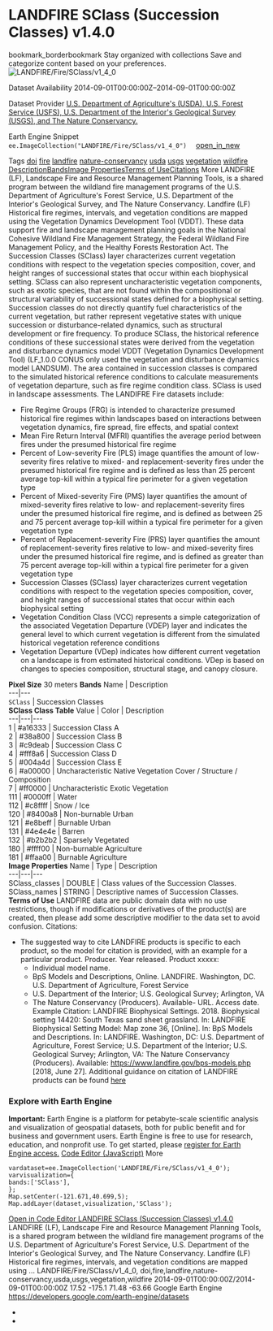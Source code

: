  
#  LANDFIRE SClass (Succession Classes) v1.4.0 
bookmark_borderbookmark Stay organized with collections  Save and categorize content based on your preferences.
![LANDFIRE/Fire/SClass/v1_4_0](https://developers.google.com/earth-engine/datasets/images/LANDFIRE/LANDFIRE_Fire_SClass_v1_4_0_sample.png) 

Dataset Availability
    2014-09-01T00:00:00Z–2014-09-01T00:00:00Z 

Dataset Provider
     [ U.S. Department of Agriculture's (USDA), U.S. Forest Service (USFS), U.S. Department of the Interior's Geological Survey (USGS), and The Nature Conservancy. ](https://landfire.gov/) 

Earth Engine Snippet
     `    ee.ImageCollection("LANDFIRE/Fire/SClass/v1_4_0")   ` [ open_in_new ](https://code.earthengine.google.com/?scriptPath=Examples:Datasets/LANDFIRE/LANDFIRE_Fire_SClass_v1_4_0) 

Tags
     [doi](https://developers.google.com/earth-engine/datasets/tags/doi) [fire](https://developers.google.com/earth-engine/datasets/tags/fire) [landfire](https://developers.google.com/earth-engine/datasets/tags/landfire) [nature-conservancy](https://developers.google.com/earth-engine/datasets/tags/nature-conservancy) [usda](https://developers.google.com/earth-engine/datasets/tags/usda) [usgs](https://developers.google.com/earth-engine/datasets/tags/usgs) [vegetation](https://developers.google.com/earth-engine/datasets/tags/vegetation) [wildfire](https://developers.google.com/earth-engine/datasets/tags/wildfire)
[Description](https://developers.google.com/earth-engine/datasets/catalog/LANDFIRE_Fire_SClass_v1_4_0#description)[Bands](https://developers.google.com/earth-engine/datasets/catalog/LANDFIRE_Fire_SClass_v1_4_0#bands)[Image Properties](https://developers.google.com/earth-engine/datasets/catalog/LANDFIRE_Fire_SClass_v1_4_0#image-properties)[Terms of Use](https://developers.google.com/earth-engine/datasets/catalog/LANDFIRE_Fire_SClass_v1_4_0#terms-of-use)[Citations](https://developers.google.com/earth-engine/datasets/catalog/LANDFIRE_Fire_SClass_v1_4_0#citations) More
LANDFIRE (LF), Landscape Fire and Resource Management Planning Tools, is a shared program between the wildland fire management programs of the U.S. Department of Agriculture's Forest Service, U.S. Department of the Interior's Geological Survey, and The Nature Conservancy.
Landfire (LF) Historical fire regimes, intervals, and vegetation conditions are mapped using the Vegetation Dynamics Development Tool (VDDT). These data support fire and landscape management planning goals in the National Cohesive Wildland Fire Management Strategy, the Federal Wildland Fire Management Policy, and the Healthy Forests Restoration Act.
The Succession Classes (SClass) layer characterizes current vegetation conditions with respect to the vegetation species composition, cover, and height ranges of successional states that occur within each biophysical setting. SClass can also represent uncharacteristic vegetation components, such as exotic species, that are not found within the compositional or structural variability of successional states defined for a biophysical setting. Succession classes do not directly quantify fuel characteristics of the current vegetation, but rather represent vegetative states with unique succession or disturbance-related dynamics, such as structural development or fire frequency. To produce SClass, the historical reference conditions of these successional states were derived from the vegetation and disturbance dynamics model VDDT (Vegetation Dynamics Development Tool) (LF_1.0.0 CONUS only used the vegetation and disturbance dynamics model LANDSUM). The area contained in succession classes is compared to the simulated historical reference conditions to calculate measurements of vegetation departure, such as fire regime condition class. SClass is used in landscape assessments.
The LANDIFRE Fire datasets include:
  * Fire Regime Groups (FRG) is intended to characterize presumed historical fire regimes within landscapes based on interactions between vegetation dynamics, fire spread, fire effects, and spatial context
  * Mean Fire Return Interval (MFRI) quantifies the average period between fires under the presumed historical fire regime
  * Percent of Low-severity Fire (PLS) image quantifies the amount of low-severity fires relative to mixed- and replacement-severity fires under the presumed historical fire regime and is defined as less than 25 percent average top-kill within a typical fire perimeter for a given vegetation type
  * Percent of Mixed-severity Fire (PMS) layer quantifies the amount of mixed-severity fires relative to low- and replacement-severity fires under the presumed historical fire regime, and is defined as between 25 and 75 percent average top-kill within a typical fire perimeter for a given vegetation type
  * Percent of Replacement-severity Fire (PRS) layer quantifies the amount of replacement-severity fires relative to low- and mixed-severity fires under the presumed historical fire regime, and is defined as greater than 75 percent average top-kill within a typical fire perimeter for a given vegetation type
  * Succession Classes (SClass) layer characterizes current vegetation conditions with respect to the vegetation species composition, cover, and height ranges of successional states that occur within each biophysical setting
  * Vegetation Condition Class (VCC) represents a simple categorization of the associated Vegetation Departure (VDEP) layer and indicates the general level to which current vegetation is different from the simulated historical vegetation reference conditions
  * Vegetation Departure (VDep) indicates how different current vegetation on a landscape is from estimated historical conditions. VDep is based on changes to species composition, structural stage, and canopy closure.


**Pixel Size** 30 meters 
**Bands**
Name | Description  
---|---  
`SClass` | Succession Classes  
**SClass Class Table**
Value | Color | Description  
---|---|---  
1 | #a16333 | Succession Class A  
2 | #38a800 | Succession Class B  
3 | #c9deab | Succession Class C  
4 | #fff8a6 | Succession Class D  
5 | #004a4d | Succession Class E  
6 | #a00000 | Uncharacteristic Native Vegetation Cover / Structure / Composition  
7 | #ff0000 | Uncharacteristic Exotic Vegetation  
111 | #0000ff | Water  
112 | #c8ffff | Snow / Ice  
120 | #8400a8 | Non-burnable Urban  
121 | #e8beff | Burnable Urban  
131 | #4e4e4e | Barren  
132 | #b2b2b2 | Sparsely Vegetated  
180 | #ffff00 | Non-burnable Agriculture  
181 | #ffaa00 | Burnable Agriculture  
**Image Properties**
Name | Type | Description  
---|---|---  
SClass_classes | DOUBLE | Class values of the Succession Classes.  
SClass_names | STRING | Descriptive names of Succession Classes.  
**Terms of Use**
LANDFIRE data are public domain data with no use restrictions, though if modifications or derivatives of the product(s) are created, then please add some descriptive modifier to the data set to avoid confusion.
Citations:
  * The suggested way to cite LANDFIRE products is specific to each product, so the model for citation is provided, with an example for a particular product. Producer. Year released. Product xxxxx:
    * Individual model name.
    * BpS Models and Descriptions, Online. LANDFIRE. Washington, DC. U.S. Department of Agriculture, Forest Service
    * U.S. Department of the Interior; U.S. Geological Survey; Arlington, VA
    * The Nature Conservancy (Producers). Available- URL. Access date.
Example Citation: LANDFIRE Biophysical Settings. 2018. Biophysical setting 14420: South Texas sand sheet grassland. In: LANDFIRE Biophysical Setting Model: Map zone 36, [Online]. In: BpS Models and Descriptions. In: LANDFIRE. Washington, DC: U.S. Department of Agriculture, Forest Service; U.S. Department of the Interior; U.S. Geological Survey; Arlington, VA: The Nature Conservancy (Producers). Available: <https://www.landfire.gov/bps-models.php> [2018, June 27]. Additional guidance on citation of LANDFIRE products can be found [here](https://landfire.gov/data/citation)


### Explore with Earth Engine
**Important:** Earth Engine is a platform for petabyte-scale scientific analysis and visualization of geospatial datasets, both for public benefit and for business and government users. Earth Engine is free to use for research, education, and nonprofit use. To get started, please [register for Earth Engine access.](https://console.cloud.google.com/earth-engine)
[Code Editor (JavaScript)](https://developers.google.com/earth-engine/datasets/catalog/LANDFIRE_Fire_SClass_v1_4_0#code-editor-javascript-sample) More
```
vardataset=ee.ImageCollection('LANDFIRE/Fire/SClass/v1_4_0');
varvisualization={
bands:['SClass'],
};
Map.setCenter(-121.671,40.699,5);
Map.addLayer(dataset,visualization,'SClass');
```
[ Open in Code Editor ](https://code.earthengine.google.com/?scriptPath=Examples:Datasets/LANDFIRE/LANDFIRE_Fire_SClass_v1_4_0)
[ LANDFIRE SClass (Succession Classes) v1.4.0 ](https://developers.google.com/earth-engine/datasets/catalog/LANDFIRE_Fire_SClass_v1_4_0)
LANDFIRE (LF), Landscape Fire and Resource Management Planning Tools, is a shared program between the wildland fire management programs of the U.S. Department of Agriculture's Forest Service, U.S. Department of the Interior's Geological Survey, and The Nature Conservancy. Landfire (LF) Historical fire regimes, intervals, and vegetation conditions are mapped using …
LANDFIRE/Fire/SClass/v1_4_0, doi,fire,landfire,nature-conservancy,usda,usgs,vegetation,wildfire 
2014-09-01T00:00:00Z/2014-09-01T00:00:00Z
17.52 -175.1 71.48 -63.66 
Google Earth Engine
https://developers.google.com/earth-engine/datasets
  * [ ](https://doi.org/https://landfire.gov/)
  * [ ](https://doi.org/https://developers.google.com/earth-engine/datasets/catalog/LANDFIRE_Fire_SClass_v1_4_0)



